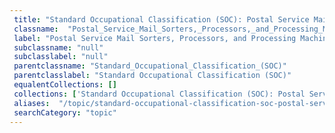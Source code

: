 ```yaml
--- 
 title: "Standard Occupational Classification (SOC): Postal Service Mail Sorters, Processors, and Processing Machine Operators" 
 classname:  "Postal_Service_Mail_Sorters,_Processors,_and_Processing_Machine_Operators" 
 label: "Postal Service Mail Sorters, Processors, and Processing Machine Operators" 
 subclassname: "null" 
 subclasslabel: "null" 
 parentclassname: "Standard_Occupational_Classification_(SOC)" 
 parentclasslabel: "Standard Occupational Classification (SOC)" 
 equalentCollections: [] 
 collections: ['Standard Occupational Classification (SOC): Postal Service Mail Sorters, Processors, and Processing Machine Operators']
 aliases:  "/topic/standard-occupational-classification-soc-postal-service-mail-sorters-processors-and-processing-machine-operators"  
 searchCategory: "topic" 
---
```

